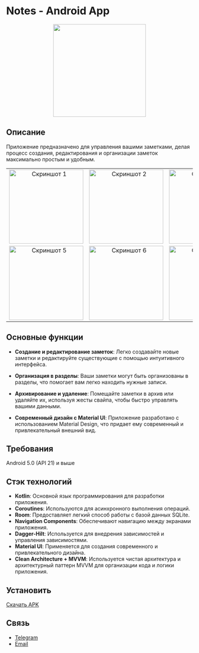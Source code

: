 # Notes - Android App

<p align="center">
      <img src="https://i.ibb.co/fS1kSDX/empty-notes-list.png" width="250">
</p>

## Описание

Приложение предназначено для управления вашими заметками, делая процесс создания, редактирования и организации заметок максимально простым и удобным.

<table>
  <tr>
    <td align="center"><img src="https://i.ibb.co/NWcM9cY/image.png" alt="Скриншот 1" width="200"/></td>
    <td align="center"><img src="https://i.ibb.co/PYL4LcJ/image.png" alt="Скриншот 2" width="200"/></td>
    <td align="center"><img src="https://i.ibb.co/3fH2mRw/image.png" alt="Скриншот 3" width="200"/></td>
    <td align="center"><img src="https://i.ibb.co/0hJp1hB/image.png" alt="Скриншот 4" width="200"/></td>
  </tr>
  <tr>
    <td align="center"><img src="https://i.ibb.co/YkFFqpj/image.png" alt="Скриншот 5" width="200"/></td>
    <td align="center"><img src="https://i.ibb.co/grX3t1n/image.png" alt="Скриншот 6" width="200"/></td>
    <td align="center"><img src="https://i.ibb.co/TtnQPb3/image.png" alt="Скриншот 7" width="200"/></td>
  </tr>
</table>

## Основные функции

- **Создание и редактирование заметок**: Легко создавайте новые заметки и редактируйте существующие с помощью интуитивного интерфейса.

- **Организация в разделы**: Ваши заметки могут быть организованы в разделы, что помогает вам легко находить нужные записи.

- **Архивирование и удаление**: Помещайте заметки в архив или удаляйте их, используя жесты свайпа, чтобы быстро управлять вашими данными.

- **Современный дизайн с Material UI**: Приложение разработано с использованием Material Design, что придает ему современный и привлекательный внешний вид.

## Требования
Android 5.0 (API 21) и выше

## Стэк технологий

- **Kotlin**: Основной язык программирования для разработки приложения.
- **Coroutines**: Используются для асинхронного выполнения операций.
- **Room**: Предоставляет легкий способ работы с базой данных SQLite.
- **Navigation Components**: Обеспечивают навигацию между экранами приложения.
- **Dagger-Hilt**: Используется для внедрения зависимостей и управления зависимостями.
- **Material UI**: Применяется для создания современного и привлекательного дизайна.
- **Clean Architecture + MVVM**: Используется чистая архитектура и архитектурный паттерн MVVM для организации кода и логики приложения.

## Установить
[Скачать APK](https://github.com/Zelimkhan-Magomadov/Notes/releases/download/v1.0/notes.apk)

## Связь
- [Telegram](https://t.me/android_kotlin_programmer)
- [Email](mailto:zelimkhan.m21@gmail.com)
